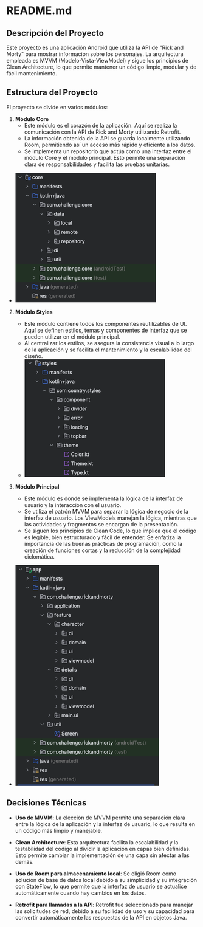 # README.md

## Descripción del Proyecto

Este proyecto es una aplicación Android que utiliza la API de "Rick and Morty" para mostrar información sobre los personajes. La arquitectura empleada es MVVM (Modelo-Vista-ViewModel) y sigue los principios de Clean Architecture, lo que permite mantener un código limpio, modular y de fácil mantenimiento.

## Estructura del Proyecto

El proyecto se divide en varios módulos:

1. **Módulo Core**
   - Este módulo es el corazón de la aplicación. Aquí se realiza la comunicación con la API de Rick and Morty utilizando Retrofit.
   - La información obtenida de la API se guarda localmente utilizando Room, permitiendo así un acceso más rápido y eficiente a los datos.
   - Se implementa un repositorio que actúa como una interfaz entre el módulo Core y el módulo principal. Esto permite una separación clara de responsabilidades y facilita las pruebas unitarias.
 - <img src="documentation/core.png" alt="Project Structure" >

2. **Módulo Styles**
   - Este módulo contiene todos los componentes reutilizables de UI. Aquí se definen estilos, temas y componentes de interfaz que se pueden utilizar en el módulo principal.
   - Al centralizar los estilos, se asegura la consistencia visual a lo largo de la aplicación y se facilita el mantenimiento y la escalabilidad del diseño.
   - <img src="documentation/styles.png" alt="Project Structure" >

3. **Módulo Principal**
   - Este módulo es donde se implementa la lógica de la interfaz de usuario y la interacción con el usuario.
   - Se utiliza el patrón MVVM para separar la lógica de negocio de la interfaz de usuario. Los ViewModels manejan la lógica, mientras que las actividades y fragmentos se encargan de la presentación.
   - Se siguen los principios de Clean Code, lo que implica que el código es legible, bien estructurado y fácil de entender. Se enfatiza la importancia de las buenas prácticas de programación, como la creación de funciones cortas y la reducción de la complejidad ciclomática.
 - <img src="documentation/main.png" alt="Project Structure" >

## Decisiones Técnicas

- **Uso de MVVM**: La elección de MVVM permite una separación clara entre la lógica de la aplicación y la interfaz de usuario, lo que resulta en un código más limpio y manejable.
  
- **Clean Architecture**: Esta arquitectura facilita la escalabilidad y la testabilidad del código al dividir la aplicación en capas bien definidas. Esto permite cambiar la implementación de una capa sin afectar a las demás.

- **Uso de Room para almacenamiento local**: Se eligió Room como solución de base de datos local debido a su simplicidad y su integración con StateFlow, lo que permite que la interfaz de usuario se actualice automáticamente cuando hay cambios en los datos.

- **Retrofit para llamadas a la API**: Retrofit fue seleccionado para manejar las solicitudes de red, debido a su facilidad de uso y su capacidad para convertir automáticamente las respuestas de la API en objetos Java.

